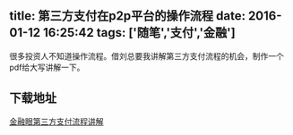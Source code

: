 title: 第三方支付在p2p平台的操作流程
date: 2016-01-12 16:25:42
tags: ['随笔','支付','金融']
---

很多投资人不知道操作流程。借刘总要我讲解第三方支付流程的机会，制作一个pdf给大写讲解一下。

## 下载地址
[金融眼第三方支付流程讲解](/upload/pay2016.pdf)